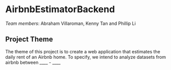 # AirbnbEstimatorBackend

*Team members*: Abraham Villaroman, Kenny Tan and Phillip Li

## Project Theme
The theme of this project is to create a web application that estimates the daily rent of an Airbnb home. To specify, we intend to analyze datasets from airbnb between ____ - ____ 
